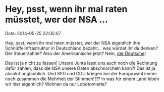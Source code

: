 Hey, psst, wenn ihr mal raten müsstet, wer der NSA \...
=======================================================

Date: 2014-05-25 22:05:07

Hey, psst, wenn ihr mal raten müsstet, wer der NSA eigentlich ihre
Schnüffelinfrastruktur in Deutschland bezahlt\... was würdet ihr da
denken? Der Steuerzahler? Also der Amerikanische jetzt? Nein, [der
Deutsche](http://spiegel.de/article.do?id=971177)!

Das ist ja nicht zu fassen! Unsere Junta lässt uns auch noch die
Rechnung dafür zahlen, dass die NSA unsere Daten abschnorcheln kann?!
Das ist ja absolut unglaublich. Und SPD und CDU kriegen bei der
Europawahl immer noch zusammen die Mehrheit der Stimmen!?!? In was für
einem Land leben wir hier eigentlich? Wohnen da nur Lobotomierte?

